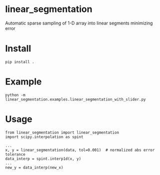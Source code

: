 # linear_segmentation
Automatic sparse sampling of 1-D array into linear segments minimizing error

# Install
`pip install .`

# Example
`python -m linear_segmentation.examples.linear_segmentation_with_slider.py`

# Usage
```
from linear_segmentation import linear_segmentation
import scipy.interpolation as spint

...
x, y = linear_segmentation(data, tol=0.001)  # normalized abs error tolerance
data_interp = spint.interp1d(x, y)
...
new_y = data_interp(new_x)
```
